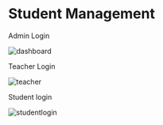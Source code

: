 # Student Management
Admin Login

![dashboard](https://user-images.githubusercontent.com/19813332/207568012-66931982-380f-4de6-a135-b5061dde809e.png)

Teacher Login


![teacher](https://user-images.githubusercontent.com/19813332/207571274-24d930d4-e4fa-4c22-b628-c0efe27f9ade.png)

Student login


![studentlogin](https://user-images.githubusercontent.com/19813332/207571694-c24a9889-3f5c-4642-9a49-b2680af34534.png)
